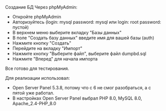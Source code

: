 Создание БД
Через phpMyAdmin: 
- Откройте phpMyAdmin
- Авторизуйтесь (login: mysql password: mysql или login: root password: пустой)
- В верхнем меню выберите вкладку "Базы данных"
- В поле "Создать базу данных" введите имя для вашей базы (auth)
- Нажмите кнопку "Создать"
- Перейдите на вкладку "Импорт"
- Нажмите кнопку "Выберите файл", выберите файл dumpbd.sql
- Нажмите "Вперед" для начала импорта

Все готово для тестирования.

Для реализации использовал:
- Open Server Panel 5.3.8, потому что с 6 не смог разобраться, а с пятой уже работал.
- В настройках Open Server Panel выбрал PHP 8.0, MySQL 8.0, Apache_2.4-PHP_8.0
